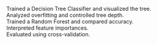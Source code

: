 Trained a Decision Tree Classifier and visualized the tree. <br>
Analyzed overfitting and controlled tree depth. <br>
Trained a Random Forest and compared accuracy. <br>
Interpreted feature importances. <br>
Evaluated using cross-validation. <br>
